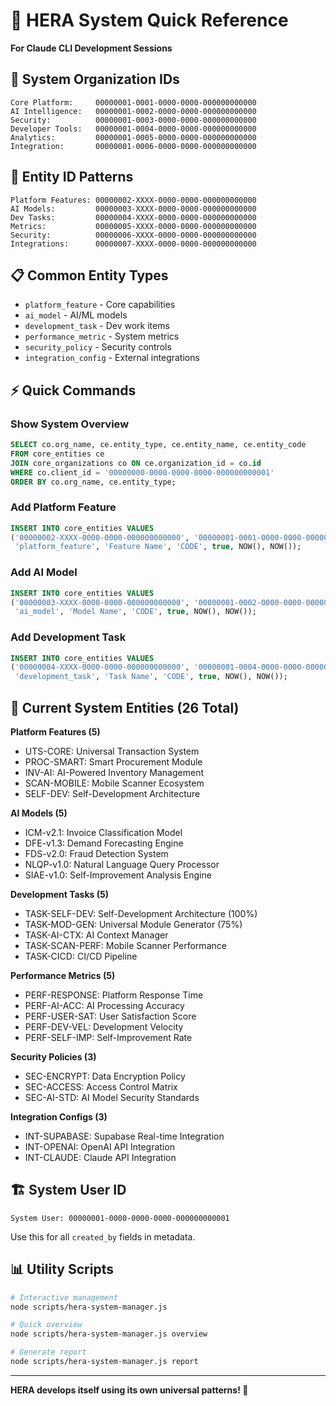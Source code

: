 # 🎯 HERA System Quick Reference
**For Claude CLI Development Sessions**

## 🚀 System Organization IDs

```
Core Platform:     00000001-0001-0000-0000-000000000000
AI Intelligence:   00000001-0002-0000-0000-000000000000  
Security:          00000001-0003-0000-0000-000000000000
Developer Tools:   00000001-0004-0000-0000-000000000000
Analytics:         00000001-0005-0000-0000-000000000000
Integration:       00000001-0006-0000-0000-000000000000
```

## 🔧 Entity ID Patterns

```
Platform Features: 00000002-XXXX-0000-0000-000000000000
AI Models:         00000003-XXXX-0000-0000-000000000000
Dev Tasks:         00000004-XXXX-0000-0000-000000000000
Metrics:           00000005-XXXX-0000-0000-000000000000
Security:          00000006-XXXX-0000-0000-000000000000
Integrations:      00000007-XXXX-0000-0000-000000000000
```

## 📋 Common Entity Types

- `platform_feature` - Core capabilities
- `ai_model` - AI/ML models
- `development_task` - Dev work items
- `performance_metric` - System metrics
- `security_policy` - Security controls
- `integration_config` - External integrations

## ⚡ Quick Commands

### Show System Overview
```sql
SELECT co.org_name, ce.entity_type, ce.entity_name, ce.entity_code
FROM core_entities ce
JOIN core_organizations co ON ce.organization_id = co.id
WHERE co.client_id = '00000000-0000-0000-0000-000000000001'
ORDER BY co.org_name, ce.entity_type;
```

### Add Platform Feature
```sql
INSERT INTO core_entities VALUES
('00000002-XXXX-0000-0000-000000000000', '00000001-0001-0000-0000-000000000000', 
 'platform_feature', 'Feature Name', 'CODE', true, NOW(), NOW());
```

### Add AI Model
```sql
INSERT INTO core_entities VALUES
('00000003-XXXX-0000-0000-000000000000', '00000001-0002-0000-0000-000000000000',
 'ai_model', 'Model Name', 'CODE', true, NOW(), NOW());
```

### Add Development Task
```sql
INSERT INTO core_entities VALUES
('00000004-XXXX-0000-0000-000000000000', '00000001-0004-0000-0000-000000000000',
 'development_task', 'Task Name', 'CODE', true, NOW(), NOW());
```

## 🎯 Current System Entities (26 Total)

**Platform Features (5)**
- UTS-CORE: Universal Transaction System
- PROC-SMART: Smart Procurement Module  
- INV-AI: AI-Powered Inventory Management
- SCAN-MOBILE: Mobile Scanner Ecosystem
- SELF-DEV: Self-Development Architecture

**AI Models (5)**
- ICM-v2.1: Invoice Classification Model
- DFE-v1.3: Demand Forecasting Engine
- FDS-v2.0: Fraud Detection System
- NLQP-v1.0: Natural Language Query Processor
- SIAE-v1.0: Self-Improvement Analysis Engine

**Development Tasks (5)**
- TASK-SELF-DEV: Self-Development Architecture (100%)
- TASK-MOD-GEN: Universal Module Generator (75%)
- TASK-AI-CTX: AI Context Manager
- TASK-SCAN-PERF: Mobile Scanner Performance
- TASK-CICD: CI/CD Pipeline

**Performance Metrics (5)**
- PERF-RESPONSE: Platform Response Time
- PERF-AI-ACC: AI Processing Accuracy
- PERF-USER-SAT: User Satisfaction Score
- PERF-DEV-VEL: Development Velocity
- PERF-SELF-IMP: Self-Improvement Rate

**Security Policies (3)**
- SEC-ENCRYPT: Data Encryption Policy
- SEC-ACCESS: Access Control Matrix
- SEC-AI-STD: AI Model Security Standards

**Integration Configs (3)**
- INT-SUPABASE: Supabase Real-time Integration
- INT-OPENAI: OpenAI API Integration
- INT-CLAUDE: Claude API Integration

## 🏗️ System User ID
```
System User: 00000001-0000-0000-0000-000000000001
```
Use this for all `created_by` fields in metadata.

## 📊 Utility Scripts

```bash
# Interactive management
node scripts/hera-system-manager.js

# Quick overview
node scripts/hera-system-manager.js overview

# Generate report
node scripts/hera-system-manager.js report
```

---
**HERA develops itself using its own universal patterns! 🚀**